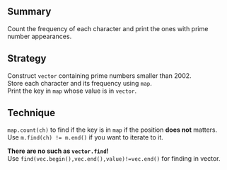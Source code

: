 ## Summary  
Count the frequency of each character and print the ones with prime number appearances.  

## Strategy  
Construct `vector` containing prime numbers smaller than 2002.  
Store each character and its frequency using `map`.  
Print the key in `map` whose value is in `vector`.  

## Technique  
`map.count(ch)` to find if the key is in `map` if the position **does not** matters.  
Use `m.find(ch) != m.end()` if you want to iterate to it.  
  
**There are no such  as `vector.find`!**  
Use `find(vec.begin(),vec.end(),value)!=vec.end()` for finding in vector.  